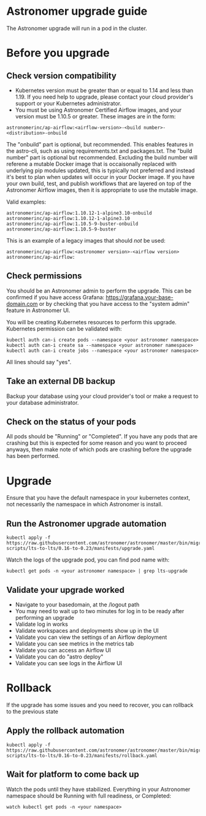 # Astronomer upgrade guide

The Astronomer upgrade will run in a pod in the cluster.

# Before you upgrade

## Check version compatibility

- Kubernetes version must be greater than or equal to 1.14 and less than 1.19. If you need help to upgrade, please contact your cloud provider's support or your Kubernetes administrator.
- You must be using Astronomer Certified Airflow images, and your version must be 1.10.5 or greater. These images are in the form:
```
astronomerinc/ap-airflow:<airflow-version>-<build number>-<distribution>-onbuild
```
The "onbuild" part is optional, but recommended. This enables features in the astro-cli, such as using requirements.txt and packages.txt. The "build number" part is optional but recommended. Excluding the build number will referene a mutable Docker image that is occaisonally replaced with underlying pip modules updated, this is typically not preferred and instead it's best to plan when updates will occur in your Docker image. If you have your own build, test, and publish workflows that are layered on top of the Astronomer Airflow images, then it is appropriate to use the mutable image.

Valid examples:
```
astronomerinc/ap-airflow:1.10.12-1-alpine3.10-onbuild
astronomerinc/ap-airflow:1.10.12-1-alpine3.10
astronomerinc/ap-airflow:1.10.5-9-buster-onbuild
astronomerinc/ap-airflow:1.10.5-9-buster
```

This is an example of a legacy images that should *not* be used:
```
astronomerinc/ap-airflow:<astronomer version>-<airflow version>
astronomerinc/ap-airflow:
```

## Check permissions

You should be an Astronomer admin to perform the upgrade. This can be confirmed if you have access Grafana: https://grafana.your-base-domain.com or by checking that you have access to the "system admin" feature in Astronomer UI.

You will be creating Kubernetes resources to perform this upgrade. Kubernetes permission can be validated with:

```
kubectl auth can-i create pods --namespace <your astronomer namespace>
kubectl auth can-i create sa --namespace <your astronomer namespace>
kubectl auth can-i create jobs --namespace <your astronomer namespace>
```

All lines should say "yes".

## Take an external DB backup

Backup your database using your cloud provider's tool or make a request to your database administrator.

## Check on the status of your pods

All pods should be "Running" or "Completed". If you have any pods that are crashing but this is expected for some reason and you want to proceed anyways, then make note of which pods are crashing before the upgrade has been performed.

# Upgrade

Ensure that you have the default namespace in your kubernetes context, not necessarily the namespace in which Astronomer is install.

## Run the Astronomer upgrade automation

```
kubectl apply -f https://raw.githubusercontent.com/astronomer/astronomer/master/bin/migration-scripts/lts-to-lts/0.16-to-0.23/manifests/upgrade.yaml
```

Watch the logs of the upgrade pod, you can find pod name with:

```
kubectl get pods -n <your astronomer namespace> | grep lts-upgrade
```

## Validate your upgrade worked

- Navigate to your basedomain, at the /logout path
- You may need to wait up to two minutes for log in to be ready after performing an upgrade
- Validate log in works
- Validate workspaces and deployments show up in the UI
- Validate you can view the settings of an Airflow deployment
- Validate you can see metrics in the metrics tab
- Validate you can access an Airflow UI
- Validate you can do "astro deploy"
- Validate you can see logs in the Airflow UI

# Rollback

If the upgrade has some issues and you need to recover, you can rollback to the previous state

## Apply the rollback automation

```
kubectl apply -f https://raw.githubusercontent.com/astronomer/astronomer/master/bin/migration-scripts/lts-to-lts/0.16-to-0.23/manifests/rollback.yaml
```

## Wait for platform to come back up

Watch the pods until they have stabilized. Everything in your Astronomer namespace should be Running with full readiness, or Completed:

```
watch kubectl get pods -n <your namespace>
```
